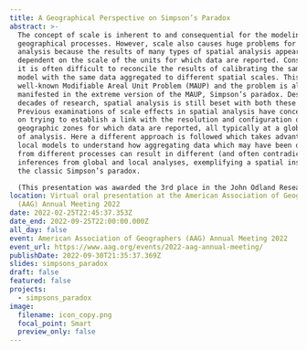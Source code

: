 ```yaml
---
title: A Geographical Perspective on Simpson’s Paradox
abstract: >-
  The concept of scale is inherent to and consequential for the modeling of
  geographical processes. However, scale also causes huge problems for spatial
  analysis because the results of many types of spatial analysis appear to be
  dependent on the scale of the units for which data are reported. Consequently,
  it is often difficult to reconcile the results of calibrating the same spatial
  model with the same data aggregated to different spatial scales. This is the
  well-known Modifiable Areal Unit Problem (MAUP) and the problem is also
  manifested in the extreme version of the MAUP, Simpson’s paradox. Despite
  decades of research, spatial analysis is still beset with both these problems.
  Previous examinations of scale effects in spatial analysis have concentrated
  on trying to establish a link with the resolution and configuration of
  geographic zones for which data are reported, all typically at a global level
  of analysis. Here a different approach is followed which takes advantage of
  local models to understand how aggregating data which may have been derived
  from different processes can result in different (and often contradictory)
  inferences from global and local analyses, exemplifying a spatial instance of
  the classic Simpson’s paradox.

  (This presentation was awarded the 3rd place in the John Odland Research Competition, SAM specialty group.)
location: Virtual oral presentation at the American Association of Geographers
  (AAG) Annual Meeting 2022
date: 2022-02-25T22:45:37.353Z
date_end: 2022-09-25T22:00:00.000Z
all_day: false
event: American Association of Geographers (AAG) Annual Meeting 2022
event_url: https://www.aag.org/events/2022-aag-annual-meeting/
publishDate: 2022-09-30T21:35:37.369Z
slides: simpsons_paradox
draft: false
featured: false
projects:
  - simpsons_paradox
image:
  filename: icon_copy.png
  focal_point: Smart
  preview_only: false
---
```

